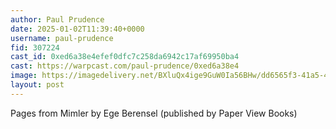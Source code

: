```yaml
---
author: Paul Prudence
date: 2025-01-02T11:39:40+0000
username: paul-prudence
fid: 307224
cast_id: 0xed6a38e4efef0dfc7c258da6942c17af69950ba4
cast: https://warpcast.com/paul-prudence/0xed6a38e4
image: https://imagedelivery.net/BXluQx4ige9GuW0Ia56BHw/dd6565f3-41a5-4ea2-2ed4-72f87aecf100/original
layout: post
---
```

Pages from Mimler by Ege Berensel (published by Paper View Books)  

<img src='https://imagedelivery.net/BXluQx4ige9GuW0Ia56BHw/dd6565f3-41a5-4ea2-2ed4-72f87aecf100/original' alt='' referrerpolicy='no-referrer'/>
<img src='https://imagedelivery.net/BXluQx4ige9GuW0Ia56BHw/80c8e849-c76c-4b35-9a3d-97fdd337b600/original' alt='' referrerpolicy='no-referrer'/>